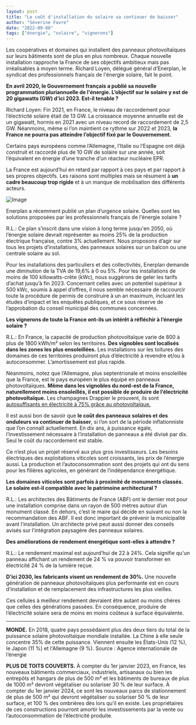 ```yaml
---
layout: post
title: "Le coût d'installation du solaire va continuer de baisser"
author: "Séverine Favre"
date: "2022-09-08"
tags: ["énergie", "solaire", "vignerons"]
---
```


Les coopératives et domaines qui installent des panneaux photovoltaïques sur leurs bâtiments sont de plus en plus nombreux. Chaque nouvelle installation rapproche la France de ses objectifs ambitieux mais pas irréalisables à moyen terme. Richard Loyen, délégué général d’Enerplan, le syndicat des professionnels français de l'énergie solaire, fait le point.

**En avril 2020, le Gouvernement français a publié sa nouvelle programmation pluriannuelle de l'énergie. L’objectif sur le solaire y est de 20 gigawatts (GW) d’ici 2023. Est-il tenable ?**

Richard Loyen: Fin 2021, en France, le niveau de raccordement pour l’électricité solaire était de 13 GW. La croissance moyenne annuelle est de un gigawatt, hormis en 2021 avec un niveau record de raccordement de 2,5 GW. Néanmoins, même si l’on maintient ce rythme sur 2022 et 2023, **la France ne pourra pas atteindre l’objectif fixé par le Gouvernement.**

Certains pays européens comme l’Allemagne, l’Italie ou l’Espagne ont déjà construit et raccordé plus de 10 GW de solaire sur une année, soit l’équivalent en énergie d’une tranche d’un réacteur nucléaire EPR.

La France est aujourd’hui en retard par rapport à ces pays et par rapport à ses propres objectifs. Les raisons sont multiples mais se résument à **un cadre beaucoup trop rigide** et à un manque de mobilisation des différents acteurs.

![Image](https://ibp.info6tm.fr/api/v1/files/6527a2379b55f95d290091ab/methodes/pag_article/image.jpg)

Enerplan a récemment publié un plan d’urgence solaire. Quelles sont les solutions proposées par les professionnels français de l'énergie solaire ?

R.L.: Ce plan s’inscrit dans une vision à long terme jusqu'en 2050, où l’énergie solaire devrait représenter au moins 25% de la production électrique française, contre 3% actuellement. Nous proposons d’agir sur tous les projets d’installations, des panneaux solaires sur un balcon ou une centrale solaire au sol.

Pour les installations des particuliers et des collectivités, Enerplan demande une diminution de la TVA de 19,6% à 0 ou 5%. Pour les installations de moins de 100 killowatts-crête (kWc), nous suggérons de geler les tarifs d’achat jusqu’à fin 2023. Concernant celles avec un potentiel supérieur à 500 kWc, soumis à appel d’offres, il nous semble nécessaire de raccourcir toute la procédure de permis de construire à un an maximum, incluant les études d’impact et les enquêtes publiques, et ce sous réserve de l’approbation du conseil municipal des communes concernées.

**Les vignerons de toute la France ont-ils un intérêt à réfléchir à l’énergie solaire ?**

R.L.: En France, la capacité de production photovoltaïque varie de 800 à plus de 1800 kWh/m² selon les territoires. **Des vignobles sont localisés dans les zones les plus ensoleillées.** Les installations sur les toitures des domaines de ces territoires produiront plus d’électricité à revendre et/ou à autoconsommer. L’amortissement est plus rapide.

Néanmoins, notez que l’Allemagne, plus septentrionale et moins ensoleillée que la France, est le pays européen le plus équipé en panneaux photovoltaïques. **Même dans les vignobles du nord-est de la France, naturellement moins ensoleillés, il est possible de produire de l’électricité photovoltaïque.** Les champagnes Drappier le prouvent, ils sont [autosuffisants en électricité à 75% grâce au photovoltaïque.](https://ibp.info6tm.fr/api/v1/files/6527a2379ecb783d965361ba/methodes/article_small/image.png)

Il est aussi bon de savoir que **le coût des panneaux solaires et des onduleurs va continuer de baisser**, si l’on sort de la période inflationniste que l’on connaît actuellement. En dix ans, à puissance égale, l’investissement nécessaire à l’installation de panneaux a été divisé par dix. Seul le coût du raccordement est stable.

Ce n’est plus un projet réservé aux plus gros investisseurs. Les besoins électriques des exploitations viticoles sont croissants, les prix de l’énergie aussi. La production et l’autoconsommation sont des projets qui ont du sens pour les filières agricoles, en générant de l’indépendance énergétique.

**Les domaines viticoles sont parfois à proximité de monuments classés. Le solaire est-il compatible avec le patrimoine architectural ?**

R.L.: Les architectes des Bâtiments de France (ABF) ont le dernier mot pour une installation comprise dans un rayon de 500 mètres autour d’un monument classé. En dehors, c’est le maire qui décide en suivant ou non la recommandation des ABF. Il est donc important de prévenir la municipalité avant l’installation. Un architecte privé peut aussi donner des conseils avisés sur l’intégration paysagère des panneaux solaires.

**Des améliorations de rendement énergétique sont-elles à attendre ?**

R.L.: Le rendement maximal est aujourd’hui de 22 à 24%. Cela signifie qu'un panneau affichant un rendement de 24 % va pouvoir transformer en électricité 24 % de la lumière reçue.

**D’ici 2030, les fabricants visent un rendement de 30%.** Une nouvelle génération de panneaux photovoltaïques plus performante est en cours d’installation et de remplacement des infrastructures les plus vieilles.

Ces cellules à meilleur rendement devraient être autant ou moins chères que celles des générations passées. En conséquence, produire de l’électricité solaire sera de moins en moins coûteux à surface équivalente.

---

**MONDE.** En 2018, quatre pays possédaient plus des deux tiers du total de la puissance solaire photovoltaïque mondiale installée. La Chine à elle seule concentre 35% de cette puissance. Viennent ensuite les États-Unis (12 %), le Japon (11 %) et l'Allemagne (9 %). Source : Agence internationale de l’énergie

**PLUS DE TOITS COUVERTS.** À compter du 1er janvier 2023, en France, les nouveaux bâtiments commerciaux, industriels, artisanaux ou bien les entrepôts et hangars de plus de 500 m² et les bâtiments de bureaux de plus de 1000 m² devront végétaliser ou solariser 30 % de leur surface. À compter du 1er janvier 2024, ce sont les nouveaux parcs de stationnement de plus de 500 m² qui devront végétaliser ou solariser 50 % de leur surface, et 100 % des ombrières dès lors qu’il en existe. Les propriétaires de ces constructions pourront amortir les investissements par la vente ou l’autoconsommation de l’électricité produite.
